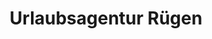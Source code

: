 ---
title: "Urlaubsagentur Rügen"
url: /bergen-auf-ruegen/urlaubsagentur-ruegen/
shop: Reisebüro
---